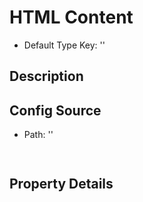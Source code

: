 # HTML Content

* Default Type Key: ''


## Description



## Config Source
* Path: ''
```TypeScript
 
```

## Property Details